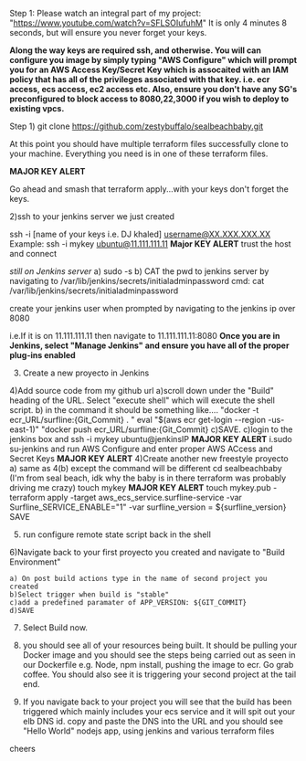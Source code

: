 Step 1: Please watch an integral part of my project: "https://www.youtube.com/watch?v=SFLSOIufuhM" It is only 4 minutes 8 seconds, but will ensure you never forget your keys.



**Along the way keys are required ssh, and otherwise. You will can configure you image by simply typing
"AWS Configure" which will prompt you for an AWS Access Key/Secret Key which is assocaited with an 
IAM policy that has all of the privileges associated with that key. i.e. ecr access, ecs access, ec2 access etc.
Also, ensure you don't have any SG's preconfigured to block access to 8080,22,3000 if you wish to deploy to existing vpcs.**

Step 1) git clone https://github.com/zestybuffalo/sealbeachbaby.git


At this point you should have multiple terraform files successfully clone to your machine. 
Everything you need is in one of these terraform files.

**MAJOR KEY ALERT**

Go ahead and smash that terraform apply...with your keys don't forget the keys.

2)ssh to your jenkins server we just created

ssh -i [name of your keys i.e. DJ khaled] username@XX.XXX.XXX.XX
Example: ssh -i mykey ubuntu@11.111.111.11 **Major KEY ALERT**
trust the host and connect

*still on Jenkins server*
a) sudo -s
b) CAT the pwd to jenkins server by navigating to /var/lib/jenkins/secrets/initialadminpassword
 cmd: cat /var/lib/jenkins/secrets/initialadminpassword

create your jenkins user when prompted by navigating to the jenkins ip over 8080

i.e.If it is on 11.111.111.11 then navigate to  11.111.111.11:8080
**Once you are in Jenkins, select "Manage Jenkins" and ensure you have all of the proper plug-ins enabled**

3) Create a new proyecto in Jenkins 

4)Add source code from my github url
	a)scroll down under the "Build" heading of the URL. Select "execute shell" which will execute the shell script.
	b) in the command it should be something like....
		"docker -t ecr_URL/surfline:{Git_Commit} . "
		eval "$(aws ecr get-login --region -us-east-1)"
		"docker push ecr_URL/surfline:{Git_Commit}
	c)SAVE.
	c)login to the jenkins box and ssh -i mykey ubuntu@jenkinsIP  **MAJOR KEY ALERT**
		i.sudo su-jenkins and run AWS Configure and enter proper AWS ACcess and Secret Keys **MAJOR KEY ALERT**
4)Create another new freestyle proyecto
	a) same as 4(b) except the command will be different
		cd sealbeachbaby (I'm from seal beach, idk why the baby is in there terraform was probably driving me crazy)
		touch mykey **MAJOR KEY ALERT**
		touch mykey.pub
		-terraform apply -target aws_ecs_service.surfline-service -var Surfline_SERVICE_ENABLE="1" -var surfline_version = ${surfline_version}
	SAVE

5) run configure remote state script back in the shell

6)Navigate back to your first proyecto you created and navigate to "Build Environment"

	a) On post build actions type in the name of second project you created
	b)Select trigger when build is "stable"
	c)add a predefined paramater of APP_VERSION: ${GIT_COMMIT}
	d)SAVE

7) Select Build now.

8) you should see all of your resources being built. It should be pulling your Docker image and you should see the steps being carried out as seen in our Dockerfile e.g. Node, npm
install, pushing the image to ecr. Go grab coffee. You should also see it is triggering your second project at the tail end.

9) If you navigate back to your project you will see that the build has been triggered which mainly includes your ecs service and it will spit out your elb DNS id. copy and paste the DNS 
into the URL and you should see "Hello World" nodejs app, using jenkins and various terraform files



cheers
